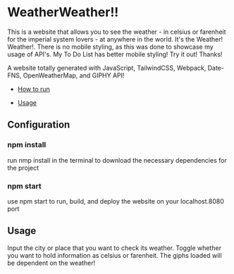 # WeatherWeather!!

This is a website that allows you to see the weather - in celsius or farenheit for the imperial system lovers - at anywhere in the world.
It's the Weather! Weather!.
There is no mobile styling, as this was done to showcase my usage of API's. My To Do List has better mobile styling!
Try it out! Thanks!

A website totally generated with JavaScript, TailwindCSS, Webpack, Date-FNS, OpenWeatherMap, and GIPHY API!

- [How to run](#Configuration)

- [Usage](#Usage)

## Configuration

### npm install

<p>run nmp install in the terminal to download the necessary dependencies for the project</p>

### npm start

<p>use npm start to run, build, and deploy the website on your localhost.8080 port</p>

## Usage

Input the city or place that you want to check its weather.
Toggle whether you want to hold information as celsius or farenheit.
The giphs loaded will be dependent on the weather!
